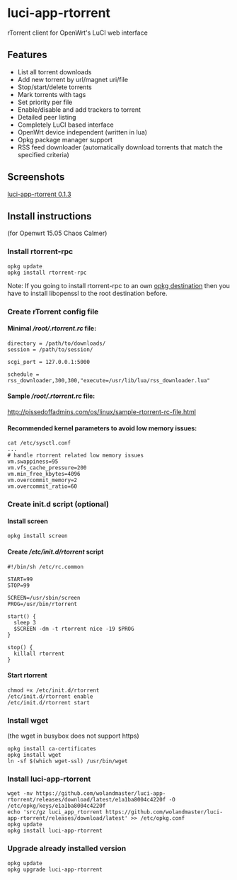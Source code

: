 # luci-app-rtorrent
rTorrent client for OpenWrt's LuCI web interface

## Features
- List all torrent downloads
- Add new torrent by url/magnet uri/file
- Stop/start/delete torrents
- Mark torrents with tags
- Set priority per file
- Enable/disable and add trackers to torrent
- Detailed peer listing
- Completely LuCI based interface
- OpenWrt device independent (written in lua)
- Opkg package manager support
- RSS feed downloader (automatically download torrents that match the specified criteria)

## Screenshots
[luci-app-rtorrent 0.1.3](https://github.com/wolandmaster/luci-app-rtorrent/wiki/Screenshots)

## Install instructions
(for Openwrt 15.05 Chaos Calmer)

### Install rtorrent-rpc
```
opkg update
opkg install rtorrent-rpc
```
Note: If you going to install rtorrent-rpc to an own [opkg destination](https://wiki.openwrt.org/doc/techref/opkg#installation_destinations) then you have to install libopenssl to the root destination before.

### Create rTorrent config file

#### Minimal _/root/.rtorrent.rc_ file:
```
directory = /path/to/downloads/
session = /path/to/session/

scgi_port = 127.0.0.1:5000

schedule = rss_downloader,300,300,"execute=/usr/lib/lua/rss_downloader.lua"
```
#### Sample _/root/.rtorrent.rc_ file:
http://pissedoffadmins.com/os/linux/sample-rtorrent-rc-file.html

#### Recommended kernel parameters to avoid low memory issues:
```
cat /etc/sysctl.conf
...
# handle rtorrent related low memory issues
vm.swappiness=95
vm.vfs_cache_pressure=200
vm.min_free_kbytes=4096
vm.overcommit_memory=2
vm.overcommit_ratio=60
```

### Create init.d script (optional)

#### Install screen
```
opkg install screen
```

#### Create _/etc/init.d/rtorrent_ script
```
#!/bin/sh /etc/rc.common

START=99
STOP=99

SCREEN=/usr/sbin/screen
PROG=/usr/bin/rtorrent

start() {
  sleep 3
  $SCREEN -dm -t rtorrent nice -19 $PROG
}

stop() {
  killall rtorrent
}
```

#### Start rtorrent
```
chmod +x /etc/init.d/rtorrent
/etc/init.d/rtorrent enable
/etc/init.d/rtorrent start
```

### Install wget
(the wget in busybox does not support https)
```
opkg install ca-certificates
opkg install wget
ln -sf $(which wget-ssl) /usr/bin/wget
```

### Install luci-app-rtorrent
```
wget -nv https://github.com/wolandmaster/luci-app-rtorrent/releases/download/latest/e1a1ba8004c4220f -O /etc/opkg/keys/e1a1ba8004c4220f
echo 'src/gz luci_app_rtorrent https://github.com/wolandmaster/luci-app-rtorrent/releases/download/latest' >> /etc/opkg.conf
opkg update
opkg install luci-app-rtorrent
```

### Upgrade already installed version
```
opkg update
opkg upgrade luci-app-rtorrent
```
